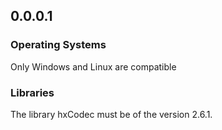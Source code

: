 ## 0.0.0.1
### Operating Systems
Only Windows and Linux are compatible

### Libraries
The library hxCodec must be of the version 2.6.1.

